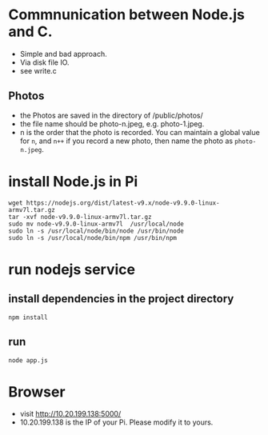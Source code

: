 # Commnunication between Node.js and C.
- Simple and bad approach.
- Via disk file IO.
- see write.c

## Photos
- the Photos are saved in the directory of /public/photos/
- the file name should be photo-n.jpeg, e.g. photo-1.jpeg.
- n is the order that the photo is recorded. You can maintain a global value for `n`, and `n++` if you record a new photo, then name the photo as `photo-n.jpeg`.

# install Node.js in Pi
```
wget https://nodejs.org/dist/latest-v9.x/node-v9.9.0-linux-armv7l.tar.gz
tar -xvf node-v9.9.0-linux-armv7l.tar.gz 
sudo mv node-v9.9.0-linux-armv7l  /usr/local/node
sudo ln -s /usr/local/node/bin/node /usr/bin/node
sudo ln -s /usr/local/node/bin/npm /usr/bin/npm

```

# run nodejs service 

## install dependencies in the project directory
```
npm install 
```

## run
```
node app.js
```

# Browser
- visit http://10.20.199.138:5000/
- 10.20.199.138 is the IP of your Pi. Please modify it to yours.


